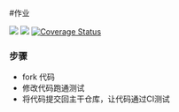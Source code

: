 #作业

[![](https://travis-ci.org/changyu496/homework1.svg?branch=master)](https://travis-ci.org/changyu496/homework1)
[![](https://travis-ci.org/changyu496/homework1.svg?branch=master)](https://travis-ci.org/changyu496/homework1)
[![Coverage Status](https://coveralls.io/repos/github/changyu496/homework1/badge.svg?branch=master)](https://coveralls.io/github/changyu496/homework1?branch=master)

### 步骤

* fork 代码
* 修改代码跑通测试
* 将代码提交回主干仓库，让代码通过CI测试
